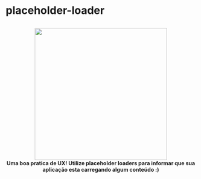 # placeholder-loader
<h2> </h2>
<h4 align="center">
<img src="https://raw.githubusercontent.com/zalog/placeholder-loading/master/docs/imgs/placeholder-loading-demo-3.gif" width="350px" /><br>
 <b>Uma boa pratica de UX! Utilize placeholder loaders para informar que sua aplicação esta carregando algum conteúdo :)</b> 
</h4>
